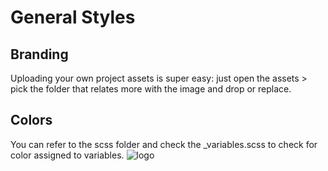 # General Styles

## Branding

Uploading your own project assets is super easy: just open the assets > pick the folder that relates more with the image and drop or replace.

## Colors

You can refer to the scss folder and check the \_variables.scss to check for color assigned to variables.
![logo]('https://www.figma.com/file/3f7fQODyHQ0PC7e2skvD8O/To-do-design-system?node-id=761%3A68554&t=HkfPIWTpm2F2nKbz-4)
